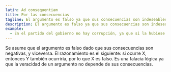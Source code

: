 ```yaml
---
latin: Ad consequentiam
title: Por las consecuencias
tagline: El argumento es falso ya que sus consecuencias son indeseables.
description: El argumento es falso ya que sus consecuencias son indeseables.
example:
  - En el partido del gobierno no hay corrupción, ya que si la hubiese no habría ganado las elecciones.
---
```

Se asume que el argumento es falso dado que sus consecuencias son negativas, y viceversa. El razonamiento es el siguiente: si ocurre X, entonces Y también ocurriría, por lo que X es falso. Es una falacia lógica ya que la veracidad de un argumento no depende de sus consecuencias.
